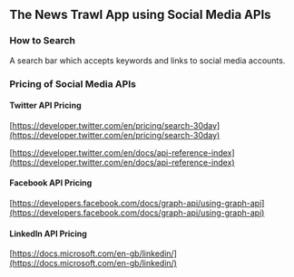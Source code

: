 ## The News Trawl App using Social Media APIs

### How to Search

A search bar which accepts keywords and links to social media accounts. 

### Pricing of Social Media APIs

#### Twitter API Pricing

[https://developer.twitter.com/en/pricing/search-30day](https://developer.twitter.com/en/pricing/search-30day)

[https://developer.twitter.com/en/docs/api-reference-index](https://developer.twitter.com/en/docs/api-reference-index)

#### Facebook API Pricing

[https://developers.facebook.com/docs/graph-api/using-graph-api](https://developers.facebook.com/docs/graph-api/using-graph-api)

#### LinkedIn API Pricing

[https://docs.microsoft.com/en-gb/linkedin/](https://docs.microsoft.com/en-gb/linkedin/)

